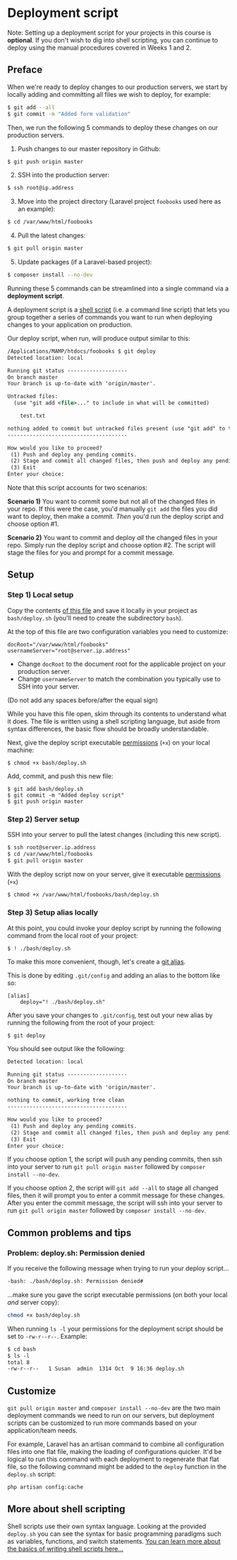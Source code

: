 # Deployment script
Note: Setting up a deployment script for your projects in this course is __optional__. If you don't wish to dig into shell scripting, you can continue to deploy using the manual procedures covered in Weeks 1 and 2.

## Preface
When we're ready to deploy changes to our production servers, we start by locally adding and committing all files we wish to deploy, for example:

```bash
$ git add --all
$ git commit -m "Added form validation"
```

Then, we run the following 5 commands to deploy these changes on our production servers.

1. Push changes to our master repository in Github:
```bash
$ git push origin master
```

2. SSH into the production server:
```bash
$ ssh root@ip.address
```

3. Move into the project directory (Laravel project `foobooks` used here as an example):
```bash
$ cd /var/www/html/foobooks
```

4. Pull the latest changes:
```bash
$ git pull origin master
```

5. Update packages (if a Laravel-based project):
```bash
$ composer install --no-dev
```

Running these 5 commands can be streamlined into a single command via a __deployment script__.

A deployment script is a [shell script](https://www.panix.com/~elflord/unix/bash-tute.html) (i.e. a command line script) that lets you group together a series of commands you want to run when deploying changes to your application on production.

Our deploy script, when run, will produce output similar to this:

```xml
/Applications/MAMP/htdocs/foobooks $ git deploy
Detected location: local

Running git status -------------------
On branch master
Your branch is up-to-date with 'origin/master'.

Untracked files:
  (use "git add <file>..." to include in what will be committed)

    test.txt

nothing added to commit but untracked files present (use "git add" to track)
--------------------------------------

How would you like to proceed?
 (1) Push and deploy any pending commits.
 (2) Stage and commit all changed files, then push and deploy any pending commits.
 (3) Exit
Enter your choice:
```

Note that this script accounts for two scenarios:

__Scenario 1)__ You want to commit some but not all of the changed files in your repo. If this were the case, you'd manually `git add` the files you did want to deploy, then make a commit. *Then* you'd run the deploy script and choose option #1.

__Scenario 2)__ You want to commit and deploy *all* the changed files in your repo. Simply run the deploy script and choose option #2. The script will stage the files for you and prompt for a commit message.


## Setup
### Step 1) Local setup
Copy the contents [of this file](/servers-and-git/deploy.sh) and save it locally in your project as `bash/deploy.sh` (you'll need to create the subdirectory `bash`).

At the top of this file are two configuration variables you need to customize:

```
docRoot="/var/www/html/foobooks"
usernameServer="root@server.ip.address"
```

+ Change `docRoot` to the document root for the applicable project on your production server.
+ Change `usernameServer` to match the combination you typically use to SSH into your server.

(Do not add any spaces before/after the equal sign)

While you have this file open, skim through its contents to understand what it does. The file is written using a shell scripting language, but aside from syntax differences, the basic flow should be broadly understandable.

Next, give the deploy script executable [permissions](/command-line/permissions.md) (`+x`) on your local machine:
```
$ chmod +x bash/deploy.sh
```

Add, commit, and push this new file:
```
$ git add bash/deploy.sh
$ git commit -m "Added deploy script"
$ git push origin master
```


### Step 2) Server setup
SSH into your server to pull the latest changes (including this new script).

```xml
$ ssh root@server.ip.address
$ cd /var/www/html/foobooks
$ git pull origin master
```

With the deploy script now on your server, give it executable [permissions](/command-line/permissions.md) (`+x`)

```xml
$ chmod +x /var/www/html/foobooks/bash/deploy.sh
```


### Step 3) Setup alias locally
At this point, you could invoke your deploy script by running the following command from the local root of your project:
```
$ ! ./bash/deploy.sh
```

To make this more convenient, though, let's create a [git alias](https://git-scm.com/book/en/v2/Git-Basics-Git-Aliases).

This is done by editing `.git/config` and adding an alias to the bottom like so:
```
[alias]
    deploy="! ./bash/deploy.sh"
```

After you save your changes to `.git/config`, test out your new alias by running the following from the root of your project:
```
$ git deploy
```

You should see output like the following:
```xml
Detected location: local

Running git status -------------------
On branch master
Your branch is up-to-date with 'origin/master'.

nothing to commit, working tree clean
--------------------------------------

How would you like to proceed?
 (1) Push and deploy any pending commits.
 (2) Stage and commit all changed files, then push and deploy any pending commits.
 (3) Exit
Enter your choice:
```

If you choose option 1, the script will push any pending commits, then ssh into your server to run `git pull origin master` followed by `composer install --no-dev`.

If you choose option 2, the script will `git add --all` to stage all changed files, then it will prompt you to enter a commit message for these changes. After you enter the commit message, the script will ssh into your server to run `git pull origin master` followed by `composer install --no-dev`.


## Common problems and tips

### Problem: deploy.sh: Permission denied
If you receive the following message when trying to run your deploy script...
```bash
-bash: ./bash/deploy.sh: Permission denied#
```

...make sure you gave the script executable permissions (on both your local *and* server copy):

```bash
chmod +x bash/deploy.sh
```

When running `ls -l` your permissions for the deployment script should be set to `-rw-r--r--`. Example:

```xml
$ cd bash
$ ls -l
total 8
-rw-r--r--   1 Susan  admin  1314 Oct  9 16:36 deploy.sh
```

## Customize
`git pull origin master` and `composer install --no-dev` are the two main deployment commands we need to run on our servers, but deployment scripts can be customized to run more commands based on your application/team needs.

For example, Laravel has an artisan command to combine all configuration files into one flat file, making the loading of configurations quicker. It'd be logical to run this command with each deployment to regenerate that flat file, so the following command might be added to the `deploy` function in the `deploy.sh` script:

```bash
php artisan config:cache
```


## More about shell scripting
Shell scripts use their own syntax language. Looking at the provided `deploy.sh` you can see the syntax for basic programming paradigms such as variables, functions, and switch statements. [You can learn more about the basics of writing shell scripts here...](https://www.panix.com/~elflord/unix/bash-tute.html)
